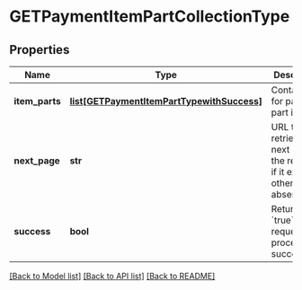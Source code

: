 # GETPaymentItemPartCollectionType

## Properties
Name | Type | Description | Notes
------------ | ------------- | ------------- | -------------
**item_parts** | [**list[GETPaymentItemPartTypewithSuccess]**](GETPaymentItemPartTypewithSuccess.md) | Container for payment part items.  | [optional] 
**next_page** | **str** | URL to retrieve the next page of the response if it exists; otherwise absent.  | [optional] 
**success** | **bool** | Returns &#x60;true&#x60; if the request was processed successfully. | [optional] 

[[Back to Model list]](../README.md#documentation-for-models) [[Back to API list]](../README.md#documentation-for-api-endpoints) [[Back to README]](../README.md)

